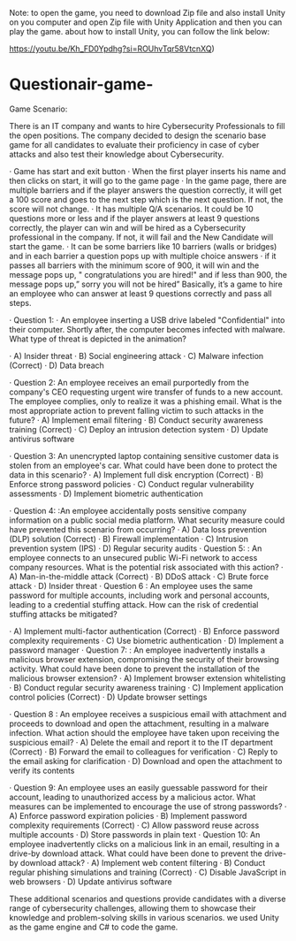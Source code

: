 
Note: to open the game, you need to download Zip file and also install Unity on you computer and open Zip file with Unity Application and then you can play the game.
about how to install Unity, you can follow the link below:

https://youtu.be/Kh_FD0Ypdhg?si=ROUhvTqr58VtcnXQ)


# Questionair-game-
Game Scenario:

There is an IT company and wants to hire Cybersecurity Professionals to fill the open positions. The company decided to design the scenario base game for all candidates to evaluate their proficiency in case of cyber attacks and also test their knowledge about Cybersecurity.

 
 
·         Game has start and exit button
·         When the first player inserts his name and then clicks on start, it will go to the game page
·         In the game page, there are multiple barriers and if the player answers the question correctly, it will get a 100 score and goes to the next step which is the next question. If not, the score will not change.
·         It has multiple Q/A scenarios. It could be 10 questions more or less and if the player answers at least 9 questions correctly, the player can win and will be hired as a Cybersecurity professional in the company. If not, it will fail and the New Candidate will start the game.
·         It can be some barriers like 10 barriers (walls or bridges) and in each barrier a question pops up with multiple choice answers
·         if it passes all barriers with the minimum score of 900, it will win and the message pops up, " congratulations you are hired!" and if less than 900, the message pops up,” sorry you will not be hired”
Basically, it’s a game to hire an employee who can answer at least 9 questions correctly and pass all steps.
 


 
·         Question 1:
·         An employee inserting a USB drive labeled "Confidential" into their computer. Shortly after, the computer becomes infected with malware.
What type of threat is depicted in the animation?
 
·         A) Insider threat
·         B) Social engineering attack
·         C) Malware infection (Correct)
·         D) Data breach
 
·         Question 2:
An employee receives an email purportedly from the company's CEO requesting urgent wire transfer of funds to a new account. The employee complies, only to realize it was a phishing email.
What is the most appropriate action to prevent falling victim to such attacks in the future?
·         A) Implement email filtering
·         B) Conduct security awareness training (Correct)
·         C) Deploy an intrusion detection system
·         D) Update antivirus software
 
 
·         Question 3:
An unencrypted laptop containing sensitive customer data is stolen from an employee's car.
What could have been done to protect the data in this scenario?
·         A) Implement full disk encryption (Correct)
·         B) Enforce strong password policies
·         C) Conduct regular vulnerability assessments
·         D) Implement biometric authentication

 
·         Question 4:
:An employee accidentally posts sensitive company information on a public social media platform.
What security measure could have prevented this scenario from occurring?
·         A) Data loss prevention (DLP) solution (Correct)
·         B) Firewall implementation
·         C) Intrusion prevention system (IPS)
·         D) Regular security audits
·         Question 5:
:
An employee connects to an unsecured public Wi-Fi network to access company resources.
What is the potential risk associated with this action?
·         A) Man-in-the-middle attack (Correct)
·         B) DDoS attack
·         C) Brute force attack
·         D) Insider threat
·         Question 6
:
An employee uses the same password for multiple accounts, including work and personal accounts, leading to a credential stuffing attack.
How can the risk of credential stuffing attacks be mitigated?
 
·         A) Implement multi-factor authentication (Correct)
·         B) Enforce password complexity requirements
·         C) Use biometric authentication
·         D) Implement a password manager
·         Question 7:
:
An employee inadvertently installs a malicious browser extension, compromising the security of their browsing activity.
What could have been done to prevent the installation of the malicious browser extension?
·         A) Implement browser extension whitelisting
·         B) Conduct regular security awareness training
·         C) Implement application control policies (Correct)
·         D) Update browser settings

·         Question 8
:
An employee receives a suspicious email with attachment and proceeds to download and open the attachment, resulting in a malware infection.
What action should the employee have taken upon receiving the suspicious email?
·         A) Delete the email and report it to the IT department (Correct)
·         B) Forward the email to colleagues for verification
·         C) Reply to the email asking for clarification
·         D) Download and open the attachment to verify its contents

·         Question 9:
An employee uses an easily guessable password for their account, leading to unauthorized access by a malicious actor.
What measures can be implemented to encourage the use of strong passwords?
·         A) Enforce password expiration policies
·         B) Implement password complexity requirements (Correct)
·         C) Allow password reuse across multiple accounts
·         D) Store passwords in plain text
·         Question 10:
An employee inadvertently clicks on a malicious link in an email, resulting in a drive-by download attack.
What could have been done to prevent the drive-by download attack?
·         A) Implement web content filtering
·         B) Conduct regular phishing simulations and training (Correct)
·         C) Disable JavaScript in web browsers
·         D) Update antivirus software
 

These additional scenarios and questions provide candidates with a diverse range of cybersecurity challenges, allowing them to showcase their knowledge and problem-solving skills in various scenarios.
we used Unity as the game engine and C# to code the game. 

